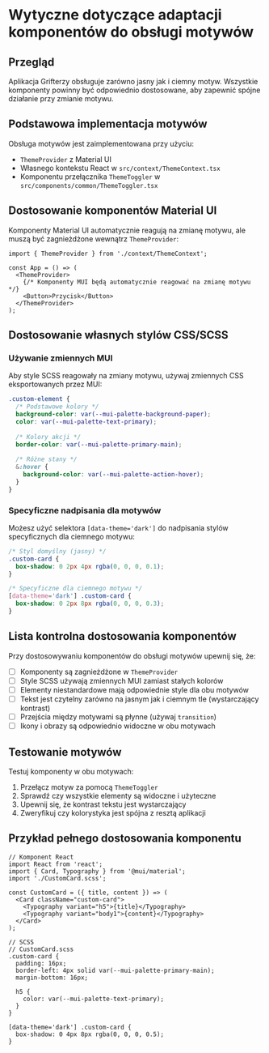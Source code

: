 # Wytyczne dotyczące adaptacji komponentów do obsługi motywów

## Przegląd

Aplikacja Grifterzy obsługuje zarówno jasny jak i ciemny motyw. Wszystkie komponenty powinny być odpowiednio dostosowane, aby zapewnić spójne działanie przy zmianie motywu.

## Podstawowa implementacja motywów

Obsługa motywów jest zaimplementowana przy użyciu:

- `ThemeProvider` z Material UI
- Własnego kontekstu React w `src/context/ThemeContext.tsx`
- Komponentu przełącznika `ThemeToggler` w `src/components/common/ThemeToggler.tsx`

## Dostosowanie komponentów Material UI

Komponenty Material UI automatycznie reagują na zmianę motywu, ale muszą być zagnieżdżone wewnątrz `ThemeProvider`:

```tsx
import { ThemeProvider } from './context/ThemeContext';

const App = () => (
  <ThemeProvider>
    {/* Komponenty MUI będą automatycznie reagować na zmianę motywu */}
    <Button>Przycisk</Button>
  </ThemeProvider>
);
```

## Dostosowanie własnych stylów CSS/SCSS

### Używanie zmiennych MUI

Aby style SCSS reagowały na zmiany motywu, używaj zmiennych CSS eksportowanych przez MUI:

```scss
.custom-element {
  /* Podstawowe kolory */
  background-color: var(--mui-palette-background-paper);
  color: var(--mui-palette-text-primary);
  
  /* Kolory akcji */
  border-color: var(--mui-palette-primary-main);
  
  /* Różne stany */
  &:hover {
    background-color: var(--mui-palette-action-hover);
  }
}
```

### Specyficzne nadpisania dla motywów

Możesz użyć selektora `[data-theme='dark']` do nadpisania stylów specyficznych dla ciemnego motywu:

```scss
/* Styl domyślny (jasny) */
.custom-card {
  box-shadow: 0 2px 4px rgba(0, 0, 0, 0.1);
}

/* Specyficzne dla ciemnego motywu */
[data-theme='dark'] .custom-card {
  box-shadow: 0 2px 8px rgba(0, 0, 0, 0.3);
}
```

## Lista kontrolna dostosowania komponentów

Przy dostosowywaniu komponentów do obsługi motywów upewnij się, że:

- [ ] Komponenty są zagnieżdżone w `ThemeProvider`
- [ ] Style SCSS używają zmiennych MUI zamiast stałych kolorów
- [ ] Elementy niestandardowe mają odpowiednie style dla obu motywów
- [ ] Tekst jest czytelny zarówno na jasnym jak i ciemnym tle (wystarczający kontrast)
- [ ] Przejścia między motywami są płynne (używaj `transition`)
- [ ] Ikony i obrazy są odpowiednio widoczne w obu motywach

## Testowanie motywów

Testuj komponenty w obu motywach:

1. Przełącz motyw za pomocą `ThemeToggler`
2. Sprawdź czy wszystkie elementy są widoczne i użyteczne
3. Upewnij się, że kontrast tekstu jest wystarczający
4. Zweryfikuj czy kolorystyka jest spójna z resztą aplikacji

## Przykład pełnego dostosowania komponentu

```tsx
// Komponent React
import React from 'react';
import { Card, Typography } from '@mui/material';
import './CustomCard.scss';

const CustomCard = ({ title, content }) => (
  <Card className="custom-card">
    <Typography variant="h5">{title}</Typography>
    <Typography variant="body1">{content}</Typography>
  </Card>
);

// SCSS
// CustomCard.scss
.custom-card {
  padding: 16px;
  border-left: 4px solid var(--mui-palette-primary-main);
  margin-bottom: 16px;
  
  h5 {
    color: var(--mui-palette-text-primary);
  }
}

[data-theme='dark'] .custom-card {
  box-shadow: 0 4px 8px rgba(0, 0, 0, 0.5);
}
```
